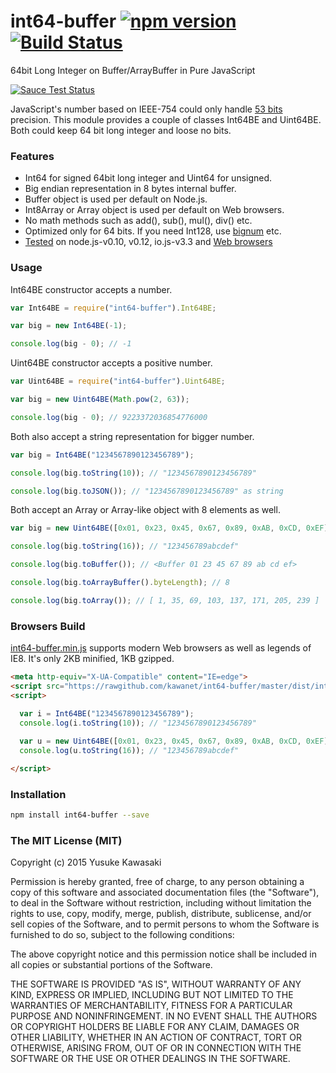 # int64-buffer [![npm version](https://badge.fury.io/js/int64-buffer.svg)](http://badge.fury.io/js/int64-buffer) [![Build Status](https://travis-ci.org/kawanet/int64-buffer.svg?branch=master)](https://travis-ci.org/kawanet/int64-buffer)

64bit Long Integer on Buffer/ArrayBuffer in Pure JavaScript

[![Sauce Test Status](https://saucelabs.com/browser-matrix/int64-buffer.svg)](https://saucelabs.com/u/int64-buffer)

JavaScript's number based on IEEE-754 could only handle [53 bits](https://en.wikipedia.org/wiki/Double-precision_floating-point_format) precision. This module provides a couple of classes Int64BE and Uint64BE. Both could keep 64 bit long integer and loose no bits.

### Features

- Int64 for signed 64bit long integer and Uint64 for unsigned.
- Big endian representation in 8 bytes internal buffer.
- Buffer object is used per default on Node.js.
- Int8Array or Array object is used per default on Web browsers.
- No math methods such as add(), sub(), mul(), div() etc.
- Optimized only for 64 bits. If you need Int128, use [bignum](https://www.npmjs.com/package/bignum) etc.
- [Tested](https://travis-ci.org/kawanet/int64-buffer.svg?branch=master) on node.js-v0.10, v0.12, io.js-v3.3 and [Web browsers](https://saucelabs.com/u/int64-buffer)

### Usage

Int64BE constructor accepts a number.

```js
var Int64BE = require("int64-buffer").Int64BE;

var big = new Int64BE(-1);

console.log(big - 0); // -1
```

Uint64BE constructor accepts a positive number.

```js
var Uint64BE = require("int64-buffer").Uint64BE;

var big = new Uint64BE(Math.pow(2, 63));

console.log(big - 0); // 9223372036854776000
```

Both also accept a string representation for bigger number.

```js
var big = Int64BE("1234567890123456789");

console.log(big.toString(10)); // "1234567890123456789"

console.log(big.toJSON()); // "1234567890123456789" as string
```

Both accept an Array or Array-like object with 8 elements as well.

```js
var big = new Uint64BE([0x01, 0x23, 0x45, 0x67, 0x89, 0xAB, 0xCD, 0xEF]);

console.log(big.toString(16)); // "123456789abcdef"

console.log(big.toBuffer()); // <Buffer 01 23 45 67 89 ab cd ef>

console.log(big.toArrayBuffer().byteLength); // 8

console.log(big.toArray()); // [ 1, 35, 69, 103, 137, 171, 205, 239 ]
```

### Browsers Build

[int64-buffer.min.js](https://rawgithub.com/kawanet/int64-buffer/master/dist/int64-buffer.min.js) supports modern Web browsers as well as legends of IE8. It's only 2KB minified, 1KB gzipped.

```html
<meta http-equiv="X-UA-Compatible" content="IE=edge">
<script src="https://rawgithub.com/kawanet/int64-buffer/master/dist/int64-buffer.min.js"></script>
<script>

  var i = Int64BE("1234567890123456789");
  console.log(i.toString(10)); // "1234567890123456789"
  
  var u = new Uint64BE([0x01, 0x23, 0x45, 0x67, 0x89, 0xAB, 0xCD, 0xEF]);
  console.log(u.toString(16)); // "123456789abcdef"

</script>
```

### Installation

```sh
npm install int64-buffer --save
```

### The MIT License (MIT)

Copyright (c) 2015 Yusuke Kawasaki

Permission is hereby granted, free of charge, to any person obtaining a copy
of this software and associated documentation files (the "Software"), to deal
in the Software without restriction, including without limitation the rights
to use, copy, modify, merge, publish, distribute, sublicense, and/or sell
copies of the Software, and to permit persons to whom the Software is
furnished to do so, subject to the following conditions:

The above copyright notice and this permission notice shall be included in all
copies or substantial portions of the Software.

THE SOFTWARE IS PROVIDED "AS IS", WITHOUT WARRANTY OF ANY KIND, EXPRESS OR
IMPLIED, INCLUDING BUT NOT LIMITED TO THE WARRANTIES OF MERCHANTABILITY,
FITNESS FOR A PARTICULAR PURPOSE AND NONINFRINGEMENT. IN NO EVENT SHALL THE
AUTHORS OR COPYRIGHT HOLDERS BE LIABLE FOR ANY CLAIM, DAMAGES OR OTHER
LIABILITY, WHETHER IN AN ACTION OF CONTRACT, TORT OR OTHERWISE, ARISING FROM,
OUT OF OR IN CONNECTION WITH THE SOFTWARE OR THE USE OR OTHER DEALINGS IN THE
SOFTWARE.
